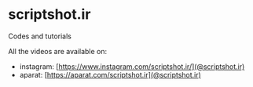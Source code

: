 # scriptshot.ir
Codes and tutorials

All the videos are available on:
- instagram: [https://www.instagram.com/scriptshot.ir/](@scriptshot.ir)
- aparat: [https://aparat.com/scriptshot.ir](@scriptshot.ir)
